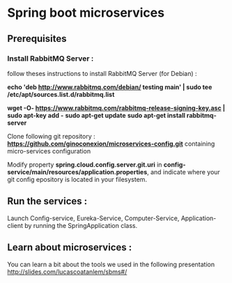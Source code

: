 # Spring boot microservices

## Prerequisites

### Install RabbitMQ Server :

follow theses instructions to install RabbitMQ Server (for Debian) :

**echo 'deb http://www.rabbitmq.com/debian/ testing main' |
        sudo tee /etc/apt/sources.list.d/rabbitmq.list**
        
**wget -O- https://www.rabbitmq.com/rabbitmq-release-signing-key.asc |
        sudo apt-key add -**
**sudo apt-get update**
**sudo apt-get install rabbitmq-server**

Clone following git repository : **https://github.com/ginoconexion/microservices-config.git** containing micro-services configuration

Modify property **spring.cloud.config.server.git.uri** in **config-service/main/resources/application.properties**, and indicate where your git config epository is located in your filesystem.

## Run the services :
Launch Config-service, Eureka-Service, Computer-Service, Application-client by running the SpringApplication class.

## Learn about microservices :
You can learn a bit about the tools we used in the following presentation http://slides.com/lucascoatanlem/sbms#/
